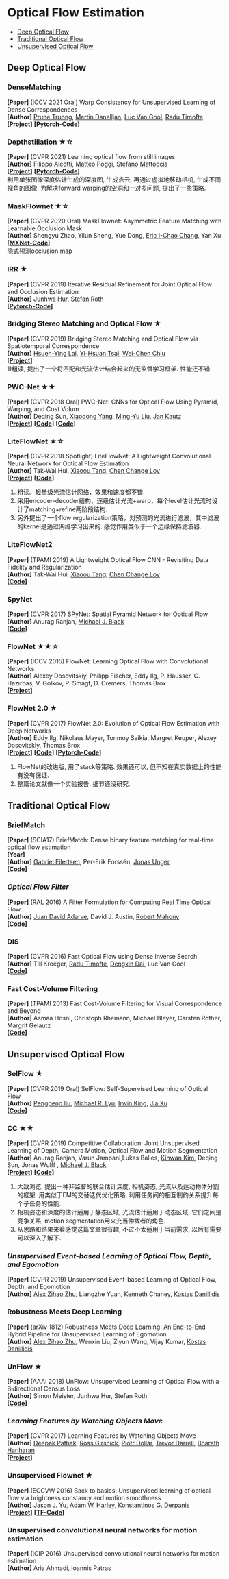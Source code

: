# Optical Flow Estimation
  - [Deep Optical Flow](#deep-optical-flow)
  - [Traditional Optical Flow](#traditional-optical-flow)
  - [Unsupervised Optical Flow](#unsupervised-optical-flow)


## Deep Optical Flow
### DenseMatching
**[Paper]** (ICCV 2021 Oral) Warp Consistency for Unsupervised Learning of Dense Correspondences <Br>
**[Author]** [Prune Truong](https://prunetruong.com/), [Martin Danelljan](https://martin-danelljan.github.io/), [Luc Van Gool](https://ee.ethz.ch/the-department/faculty/professors/person-detail.OTAyMzM=.TGlzdC80MTEsMTA1ODA0MjU5.html), [Radu Timofte](http://people.ee.ethz.ch/~timofter/) <Br>
**[[Project](https://prunetruong.com/research/warpc)]** **[[Pytorch-Code](https://github.com/PruneTruong/DenseMatching)]** <Br>

### Depthstillation ★☆
**[Paper]** (CVPR 2021) Learning optical flow from still images <Br>
**[Author]** [Filippo Aleotti](https://www.unibo.it/sitoweb/filippo.aleotti2), [Matteo Poggi](https://mattpoggi.github.io/), [Stefano Mattoccia](http://vision.deis.unibo.it/~smatt/Site/Home.html) <Br>
**[[Project](https://mattpoggi.github.io/projects/cvpr2021aleotti/)]** **[[Pytorch-Code](https://github.com/mattpoggi/depthstillation)]** <Br>
利用单张图像深度估计生成的深度图, 生成点云, 再通过虚拟地移动相机, 生成不同视角的图像. 为解决forward warping的空洞和一对多问题, 提出了一些策略.
	
### MaskFlownet ★☆
**[Paper]** (CVPR 2020 Oral) MaskFlownet: Asymmetric Feature Matching with Learnable Occlusion Mask <Br>
**[Author]** Shengyu Zhao, Yilun Sheng, Yue Dong, [Eric I-Chao Chang](https://www.microsoft.com/en-us/research/people/echang/?from=http%3A%2F%2Fresearch.microsoft.com%2Fen-us%2Fpeople%2Fechang%2F), Yan Xu <Br>
**[[MXNet-Code](https://github.com/microsoft/MaskFlownet)]**<Br>
隐式预测occlusion map
	
### IRR ★
**[Paper]** (CVPR 2019) Iterative Residual Refinement for Joint Optical Flow and Occlusion Estimation <Br>
**[Author]** [Junhwa Hur](https://hurjunhwa.github.io/), [Stefan Roth](https://www.visinf.tu-darmstadt.de/visinf/team_members/sroth/sroth.en.jsp) <Br>
**[[Pytorch-Code](https://github.com/visinf/irr)]**<Br>

### Bridging Stereo Matching and Optical Flow ★
**[Paper]** (CVPR 2019) Bridging Stereo Matching and Optical Flow via Spatiotemporal Correspondence <Br>
**[Author]**  [Hsueh-Ying Lai](https://lelimite4444.github.io/), [Yi-Hsuan Tsai](https://sites.google.com/site/yihsuantsai/), [Wei-Chen Chiu](https://walonchiu.github.io/)<Br>
**[[Project](https://lelimite4444.github.io/BridgeDepthFlow-Project-Page/)]** <Br>
1)粗读, 提出了一个将匹配和光流估计结合起来的无监督学习框架. 性能还不错. <Br>

### PWC-Net ★★
**[Paper]** (CVPR 2018 Oral) PWC-Net: CNNs for Optical Flow Using Pyramid, Warping, and Cost Volum <Br>
**[Author]** Deqing Sun, [Xiaodong Yang](http://xiaodongyang.org/), [Ming-Yu Liu](http://mingyuliu.net/), [Jan Kautz](http://jankautz.com/) <Br>
**[[Project](https://research.nvidia.com/publication/2018-02_PWC-Net:-CNNs-for)]** **[[Code](https://github.com/NVlabs/PWC-Net)]** **[[Code](https://github.com/philferriere/tfoptflow)]**<Br>

### LiteFlowNet ★☆
**[Paper]** (CVPR 2018 Spotlight) LiteFlowNet: A Lightweight Convolutional Neural Network for Optical Flow Estimation <Br>
**[Author]** Tak-Wai Hui, [Xiaoou Tang](http://www.ie.cuhk.edu.hk/people/xotang.shtml), [Chen Change Loy](http://personal.ie.cuhk.edu.hk/~ccloy/) <Br>
**[[Project](http://mmlab.ie.cuhk.edu.hk/projects/LiteFlowNet/)]** **[[Code](https://github.com/twhui/LiteFlowNet)]**<Br>
1) 粗读。轻量级光流估计网络，效果和速度都不错. <Br>
2) 采用encoder-decoder结构，逐级估计光流+warp，每个level估计光流时设计了matching+refine两阶段结构. <Br>
3) 另外提出了一个flow regularization策略，对预测的光流进行滤波，其中滤波的kernel是通过网络学习出来的. 感觉作用类似于一个边缘保持滤波器. <Br>

### LiteFlowNet2
**[Paper]** (TPAMI 2019) A Lightweight Optical Flow CNN - Revisiting Data Fidelity and Regularization <Br>
**[Author]** Tak-Wai Hui, [Xiaoou Tang](http://www.ie.cuhk.edu.hk/people/xotang.shtml), [Chen Change Loy](http://personal.ie.cuhk.edu.hk/~ccloy/) <Br>
**[[Code](https://github.com/twhui/LiteFlowNet2)]** <Br>
	
### SpyNet
**[Paper]** (CVPR 2017) SPyNet: Spatial Pyramid Network for Optical Flow <Br>
**[Author]** Anurag Ranjan, [Michael J. Black](https://ps.is.tuebingen.mpg.de/person/black) <Br>
**[[Code](https://github.com/anuragranj/spynet)]**<Br>

### FlowNet ★★☆
**[Paper]** (ICCV 2015) FlowNet: Learning Optical Flow with Convolutional Networks <Br>
**[Author]** Alexey Dosovitskiy, Philipp Fischer, Eddy Ilg, P. Häusser, C. Hazırbaş, V. Golkov, P. Smagt, D. Cremers, Thomas Brox <Br>
**[[Project](https://lmb.informatik.uni-freiburg.de/Publications/2015/DFIB15/)]** <Br>

	
### FlowNet 2.0 ★
**[Paper]** (CVPR 2017) FlowNet 2.0: Evolution of Optical Flow Estimation with Deep Networks <Br>
**[Author]** Eddy Ilg, Nikolaus Mayer, Tonmoy Saikia, Margret Keuper, Alexey Dosovitskiy, Thomas Brox <Br>
**[[Project](https://lmb.informatik.uni-freiburg.de/resources/software.php)]**  **[[Code](https://github.com/lmb-freiburg/flownet2)]** **[[Pytorch-Code](https://github.com/NVIDIA/flownet2-pytorch)]** <Br>
1) FlowNet的改进版, 用了stack等策略. 效果还可以, 但不知在真实数据上的性能有没有保证. <Br>
2) 整篇论文就像一个实验报告, 细节还没研究. <Br>	









## Traditional Optical Flow

### **BriefMatch**
**[Paper]** (SCIA17) BriefMatch: Dense binary feature matching for real-time optical flow estimation  <Br>
**[Year]**  <Br>
**[Author]** [Gabriel Eilertsen](http://vcl.itn.liu.se/members/gabriel-eilertsen), Per-Erik Forssén, [Jonas Unger](http://vcl.itn.liu.se/members/jonas-unger) <Br>
**[[Code](https://github.com/gabrieleilertsen/briefmatch)]**  <Br>	
	
### ***Optical Flow Filter***
**[Paper]** (RAL 2016) A Filter Formulation for Computing Real Time Optical Flow <Br>
**[Author]** [Juan David Adarve](http://jadarve.github.io/), David J. Austin, [Robert Mahony](https://users.cecs.anu.edu.au/~Robert.Mahony/) <Br>
**[[Code](https://github.com/jadarve/optical-flow-filter)]**  <Br>

### **DIS**
**[Paper]** (CVPR 2016) Fast Optical Flow using Dense Inverse Search  <Br>
**[Author]** Till Kroeger, [Radu Timofte](http://www.vision.ee.ethz.ch/~timofter/), [Dengxin Dai](http://www.vision.ee.ethz.ch/~daid/), Luc Van Gool <Br>
**[[Code](https://github.com/tikroeger/OF_DIS)]**  <Br>

### Fast Cost-Volume Filtering
**[Paper]** (TPAMI 2013) Fast Cost-Volume Filtering for Visual Correspondence and Beyond <Br>
**[Author]** Asmaa Hosni, Christoph Rhemann, Michael Bleyer, Carsten Rother, Margrit Gelautz<Br>
**[[Code](https://github.com/fjordyo0707/StereoMatching-CostFilter)]**  <Br>	
	
	
	
	
## Unsupervised Optical Flow
### SelFlow ★
**[Paper]** (CVPR 2019 Oral) SelFlow: Self-Supervised Learning of Optical Flow <Br>
**[Author]**   [Pengpeng liu](https://ppliuboy.github.io/), [Michael R. Lyu](http://www.cse.cuhk.edu.hk/lyu/), [Irwin King](https://www.cse.cuhk.edu.hk/irwin.king/), [Jia Xu](http://pages.cs.wisc.edu/~jiaxu/index.html)<Br>
**[[Code](https://github.com/ppliuboy/SelFlow )]**  <Br>

### CC ★★
**[Paper]** (CVPR 2019) Competitive Collaboration: Joint Unsupervised Learning of Depth, Camera Motion, Optical Flow and Motion Segmentation <Br>
**[Author]**  Anurag Ranjan, Varun Jampani,Lukas Balles, [Kihwan Kim](https://www.cc.gatech.edu/~kihwan23/), Deqing Sun, Jonas Wulff , [Michael J. Black](https://ps.is.tuebingen.mpg.de/person/black)<Br>
**[[Project](https://research.nvidia.com/publication/2018-05_Adversarial-Collaboration-Joint)]** **[[Code](https://github.com/anuragranj/cc)]**   <Br>	
1) 大致浏览, 提出一种非监督的联合估计深度, 相机姿态, 光流以及运动物体分割的框架. 用类似于EM的交替迭代优化策略, 利用任务间的相互制约关系提升每个子任务的性能. <Br>
2) 相机姿态和深度的估计适用于静态区域, 光流估计适用于动态区域, 它们之间是竞争关系, motion segmentation用来充当仲裁者的角色. <Br>
3) 从思路和结果来看感觉这篇文章很有趣, 不过不太适用于当前需求, 以后有需要可以深入了解下. <Br>

### *Unsupervised Event-based Learning of Optical Flow, Depth, and Egomotion*
**[Paper]** (CVPR 2019) Unsupervised Event-based Learning of Optical Flow, Depth, and Egomotion<Br>
**[Author]**  [Alex Zihao Zhu](https://fling.seas.upenn.edu), Liangzhe Yuan, Kenneth Chaney, [Kostas Daniilidis](https://www.cis.upenn.edu/~kostas/)
<Br>

### Robustness Meets Deep Learning
**[Paper]** (arXiv 1812) Robustness Meets Deep Learning: An End-to-End Hybrid Pipeline for Unsupervised Learning of Egomotion <Br>
**[Author]**  [Alex Zihao Zhu](https://fling.seas.upenn.edu), Wenxin Liu, Ziyun Wang, Vijay Kumar, [Kostas Daniilidis](https://www.cis.upenn.edu/~kostas/)
<Br>
	
### **UnFlow ★**
**[Paper]** (AAAI 2018) UnFlow: Unsupervised Learning of Optical Flow with a Bidirectional Census Loss <Br>
**[Author]** Simon Meister, Junhwa Hur,  Stefan Roth <Br>
**[[Code](https://github.com/simonmeister/UnFlow)]**   <Br>

### ***Learning Features by Watching Objects Move***
**[Paper]** (CVPR 2017) Learning Features by Watching Objects Move <Br>
**[Author]** [Deepak Pathak](https://people.eecs.berkeley.edu/~pathak/), [Ross Girshick](http://www.rossgirshick.info/), [Piotr Dollár](https://pdollar.github.io/), [Trevor Darrell](https://people.eecs.berkeley.edu/~trevor/), [Bharath Hariharan](http://home.bharathh.info/) <Br>
**[[Project](https://people.eecs.berkeley.edu/~pathak/unsupervised_video/)]**  <Br>
	
### Unsupervised Flownet ★
**[Paper]** (ECCVW 2016) Back to basics: Unsupervised learning of optical flow via brightness constancy and motion smoothness <Br>
**[Author]** [Jason J. Yu](https://www.eecs.yorku.ca/~jjyu/), [Adam W. Harley](http://www.cs.cmu.edu/~aharley/), [Konstantinos G. Derpanis](http://www.scs.ryerson.ca/~kosta/) <Br>
**[[Project](https://www.eecs.yorku.ca/~jjyu/projects/unsupflow/)]**  **[[TF-Code](https://github.com/ryersonvisionlab/unsupFlownet/)]**    <Br>

### Unsupervised convolutional neural networks for motion estimation
**[Paper]** (ICIP 2016) Unsupervised convolutional neural networks for motion estimation <Br>
**[Author]** Aria Ahmadi, Ioannis Patras <Br>
	


